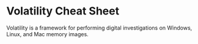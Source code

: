 # Volatility Cheat Sheet

Volatility is a framework for performing digital investigations on Windows, Linux, and Mac memory images.
